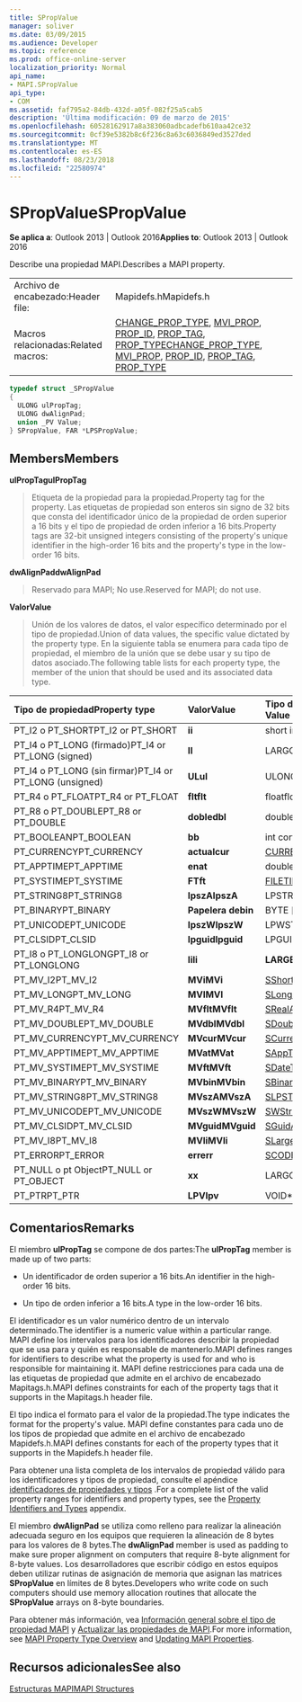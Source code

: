 ```yaml
---
title: SPropValue
manager: soliver
ms.date: 03/09/2015
ms.audience: Developer
ms.topic: reference
ms.prod: office-online-server
localization_priority: Normal
api_name:
- MAPI.SPropValue
api_type:
- COM
ms.assetid: faf795a2-84db-432d-a05f-082f25a5cab5
description: 'Última modificación: 09 de marzo de 2015'
ms.openlocfilehash: 60528162917a8a383060adbcadefb610aa42ce32
ms.sourcegitcommit: 0cf39e5382b8c6f236c8a63c6036849ed3527ded
ms.translationtype: MT
ms.contentlocale: es-ES
ms.lasthandoff: 08/23/2018
ms.locfileid: "22580974"
---
```

# <a name="spropvalue"></a><span data-ttu-id="7d3ac-103">SPropValue</span><span class="sxs-lookup"><span data-stu-id="7d3ac-103">SPropValue</span></span>

  
  
<span data-ttu-id="7d3ac-104">**Se aplica a**: Outlook 2013 | Outlook 2016</span><span class="sxs-lookup"><span data-stu-id="7d3ac-104">**Applies to**: Outlook 2013 | Outlook 2016</span></span> 
  
<span data-ttu-id="7d3ac-105">Describe una propiedad MAPI.</span><span class="sxs-lookup"><span data-stu-id="7d3ac-105">Describes a MAPI property.</span></span>
  
|||
|:-----|:-----|
|<span data-ttu-id="7d3ac-106">Archivo de encabezado:</span><span class="sxs-lookup"><span data-stu-id="7d3ac-106">Header file:</span></span>  <br/> |<span data-ttu-id="7d3ac-107">Mapidefs.h</span><span class="sxs-lookup"><span data-stu-id="7d3ac-107">Mapidefs.h</span></span>  <br/> |
|<span data-ttu-id="7d3ac-108">Macros relacionadas:</span><span class="sxs-lookup"><span data-stu-id="7d3ac-108">Related macros:</span></span>  <br/> |<span data-ttu-id="7d3ac-109">[CHANGE_PROP_TYPE](change_prop_type.md), [MVI_PROP](mvi_prop.md), [PROP_ID](prop_id.md), [PROP_TAG](prop_tag.md), [PROP_TYPE](prop_type.md)</span><span class="sxs-lookup"><span data-stu-id="7d3ac-109">[CHANGE_PROP_TYPE](change_prop_type.md), [MVI_PROP](mvi_prop.md), [PROP_ID](prop_id.md), [PROP_TAG](prop_tag.md), [PROP_TYPE](prop_type.md)</span></span> <br/> |
   
```cpp
typedef struct _SPropValue
{
  ULONG ulPropTag;
  ULONG dwAlignPad;
  union _PV Value;
} SPropValue, FAR *LPSPropValue;

```

## <a name="members"></a><span data-ttu-id="7d3ac-110">Members</span><span class="sxs-lookup"><span data-stu-id="7d3ac-110">Members</span></span>

 <span data-ttu-id="7d3ac-111">**ulPropTag**</span><span class="sxs-lookup"><span data-stu-id="7d3ac-111">**ulPropTag**</span></span>
  
> <span data-ttu-id="7d3ac-112">Etiqueta de la propiedad para la propiedad.</span><span class="sxs-lookup"><span data-stu-id="7d3ac-112">Property tag for the property.</span></span> <span data-ttu-id="7d3ac-113">Las etiquetas de propiedad son enteros sin signo de 32 bits que consta del identificador único de la propiedad de orden superior a 16 bits y el tipo de propiedad de orden inferior a 16 bits.</span><span class="sxs-lookup"><span data-stu-id="7d3ac-113">Property tags are 32-bit unsigned integers consisting of the property's unique identifier in the high-order 16 bits and the property's type in the low-order 16 bits.</span></span>
    
 <span data-ttu-id="7d3ac-114">**dwAlignPad**</span><span class="sxs-lookup"><span data-stu-id="7d3ac-114">**dwAlignPad**</span></span>
  
> <span data-ttu-id="7d3ac-115">Reservado para MAPI; No use.</span><span class="sxs-lookup"><span data-stu-id="7d3ac-115">Reserved for MAPI; do not use.</span></span> 
    
 <span data-ttu-id="7d3ac-116">**Valor**</span><span class="sxs-lookup"><span data-stu-id="7d3ac-116">**Value**</span></span>
  
> <span data-ttu-id="7d3ac-117">Unión de los valores de datos, el valor específico determinado por el tipo de propiedad.</span><span class="sxs-lookup"><span data-stu-id="7d3ac-117">Union of data values, the specific value dictated by the property type.</span></span> <span data-ttu-id="7d3ac-118">En la siguiente tabla se enumera para cada tipo de propiedad, el miembro de la unión que se debe usar y su tipo de datos asociado.</span><span class="sxs-lookup"><span data-stu-id="7d3ac-118">The following table lists for each property type, the member of the union that should be used and its associated data type.</span></span>
    
|<span data-ttu-id="7d3ac-119">**Tipo de propiedad**</span><span class="sxs-lookup"><span data-stu-id="7d3ac-119">**Property type**</span></span>|<span data-ttu-id="7d3ac-120">**Valor**</span><span class="sxs-lookup"><span data-stu-id="7d3ac-120">**Value**</span></span>|<span data-ttu-id="7d3ac-121">**Tipo de datos del valor**</span><span class="sxs-lookup"><span data-stu-id="7d3ac-121">**Data type of Value**</span></span>|
|:-----|:-----|:-----|
|<span data-ttu-id="7d3ac-122">PT_I2 o PT_SHORT</span><span class="sxs-lookup"><span data-stu-id="7d3ac-122">PT_I2 or PT_SHORT</span></span>  <br/> |<span data-ttu-id="7d3ac-123">**i**</span><span class="sxs-lookup"><span data-stu-id="7d3ac-123">**i**</span></span> <br/> |<span data-ttu-id="7d3ac-124">short int</span><span class="sxs-lookup"><span data-stu-id="7d3ac-124">short int</span></span>  <br/> |
|<span data-ttu-id="7d3ac-125">PT_I4 o PT_LONG (firmado)</span><span class="sxs-lookup"><span data-stu-id="7d3ac-125">PT_I4 or PT_LONG (signed)</span></span>  <br/> |<span data-ttu-id="7d3ac-126">**l**</span><span class="sxs-lookup"><span data-stu-id="7d3ac-126">**l**</span></span> <br/> |<span data-ttu-id="7d3ac-127">LARGO</span><span class="sxs-lookup"><span data-stu-id="7d3ac-127">LONG</span></span>  <br/> |
|<span data-ttu-id="7d3ac-128">PT_I4 o PT_LONG (sin firmar)</span><span class="sxs-lookup"><span data-stu-id="7d3ac-128">PT_I4 or PT_LONG (unsigned)</span></span>  <br/> |<span data-ttu-id="7d3ac-129">**UL**</span><span class="sxs-lookup"><span data-stu-id="7d3ac-129">**ul**</span></span> <br/> |<span data-ttu-id="7d3ac-130">ULONG</span><span class="sxs-lookup"><span data-stu-id="7d3ac-130">ULONG</span></span>  <br/> |
|<span data-ttu-id="7d3ac-131">PT_R4 o PT_FLOAT</span><span class="sxs-lookup"><span data-stu-id="7d3ac-131">PT_R4 or PT_FLOAT</span></span>  <br/> |<span data-ttu-id="7d3ac-132">**flt**</span><span class="sxs-lookup"><span data-stu-id="7d3ac-132">**flt**</span></span> <br/> |<span data-ttu-id="7d3ac-133">float</span><span class="sxs-lookup"><span data-stu-id="7d3ac-133">float</span></span>  <br/> |
|<span data-ttu-id="7d3ac-134">PT_R8 o PT_DOUBLE</span><span class="sxs-lookup"><span data-stu-id="7d3ac-134">PT_R8 or PT_DOUBLE</span></span>  <br/> |<span data-ttu-id="7d3ac-135">**doble**</span><span class="sxs-lookup"><span data-stu-id="7d3ac-135">**dbl**</span></span> <br/> |<span data-ttu-id="7d3ac-136">double</span><span class="sxs-lookup"><span data-stu-id="7d3ac-136">double</span></span>  <br/> |
|<span data-ttu-id="7d3ac-137">PT_BOOLEAN</span><span class="sxs-lookup"><span data-stu-id="7d3ac-137">PT_BOOLEAN</span></span>  <br/> |<span data-ttu-id="7d3ac-138">**b**</span><span class="sxs-lookup"><span data-stu-id="7d3ac-138">**b**</span></span> <br/> |<span data-ttu-id="7d3ac-139">int corto sin firmar</span><span class="sxs-lookup"><span data-stu-id="7d3ac-139">unsigned short int</span></span>  <br/> |
|<span data-ttu-id="7d3ac-140">PT_CURRENCY</span><span class="sxs-lookup"><span data-stu-id="7d3ac-140">PT_CURRENCY</span></span>  <br/> |<span data-ttu-id="7d3ac-141">**actual**</span><span class="sxs-lookup"><span data-stu-id="7d3ac-141">**cur**</span></span> <br/> |[<span data-ttu-id="7d3ac-142">CURRENCY</span><span class="sxs-lookup"><span data-stu-id="7d3ac-142">CURRENCY</span></span>](currency.md) <br/> |
|<span data-ttu-id="7d3ac-143">PT_APPTIME</span><span class="sxs-lookup"><span data-stu-id="7d3ac-143">PT_APPTIME</span></span>  <br/> |<span data-ttu-id="7d3ac-144">**en**</span><span class="sxs-lookup"><span data-stu-id="7d3ac-144">**at**</span></span> <br/> |<span data-ttu-id="7d3ac-145">double</span><span class="sxs-lookup"><span data-stu-id="7d3ac-145">double</span></span>  <br/> |
|<span data-ttu-id="7d3ac-146">PT_SYSTIME</span><span class="sxs-lookup"><span data-stu-id="7d3ac-146">PT_SYSTIME</span></span>  <br/> |<span data-ttu-id="7d3ac-147">**FT**</span><span class="sxs-lookup"><span data-stu-id="7d3ac-147">**ft**</span></span> <br/> |[<span data-ttu-id="7d3ac-148">FILETIME</span><span class="sxs-lookup"><span data-stu-id="7d3ac-148">FILETIME</span></span>](filetime.md) <br/> |
|<span data-ttu-id="7d3ac-149">PT_STRING8</span><span class="sxs-lookup"><span data-stu-id="7d3ac-149">PT_STRING8</span></span>  <br/> |<span data-ttu-id="7d3ac-150">**lpszA**</span><span class="sxs-lookup"><span data-stu-id="7d3ac-150">**lpszA**</span></span> <br/> |<span data-ttu-id="7d3ac-151">LPSTR</span><span class="sxs-lookup"><span data-stu-id="7d3ac-151">LPSTR</span></span>  <br/> |
|<span data-ttu-id="7d3ac-152">PT_BINARY</span><span class="sxs-lookup"><span data-stu-id="7d3ac-152">PT_BINARY</span></span>  <br/> |<span data-ttu-id="7d3ac-153">**Papelera de**</span><span class="sxs-lookup"><span data-stu-id="7d3ac-153">**bin**</span></span> <br/> |<span data-ttu-id="7d3ac-154">BYTE [matriz]</span><span class="sxs-lookup"><span data-stu-id="7d3ac-154">BYTE [array]</span></span>  <br/> |
|<span data-ttu-id="7d3ac-155">PT_UNICODE</span><span class="sxs-lookup"><span data-stu-id="7d3ac-155">PT_UNICODE</span></span>  <br/> |<span data-ttu-id="7d3ac-156">**lpszW**</span><span class="sxs-lookup"><span data-stu-id="7d3ac-156">**lpszW**</span></span> <br/> |<span data-ttu-id="7d3ac-157">LPWSTR</span><span class="sxs-lookup"><span data-stu-id="7d3ac-157">LPWSTR</span></span>  <br/> |
|<span data-ttu-id="7d3ac-158">PT_CLSID</span><span class="sxs-lookup"><span data-stu-id="7d3ac-158">PT_CLSID</span></span>  <br/> |<span data-ttu-id="7d3ac-159">**lpguid**</span><span class="sxs-lookup"><span data-stu-id="7d3ac-159">**lpguid**</span></span> <br/> |<span data-ttu-id="7d3ac-160">LPGUID</span><span class="sxs-lookup"><span data-stu-id="7d3ac-160">LPGUID</span></span>  <br/> |
|<span data-ttu-id="7d3ac-161">PT_I8 o PT_LONGLONG</span><span class="sxs-lookup"><span data-stu-id="7d3ac-161">PT_I8 or PT_LONGLONG</span></span>  <br/> |<span data-ttu-id="7d3ac-162">**li**</span><span class="sxs-lookup"><span data-stu-id="7d3ac-162">**li**</span></span> <br/> |<span data-ttu-id="7d3ac-163">**LARGE_INTEGER**</span><span class="sxs-lookup"><span data-stu-id="7d3ac-163">**LARGE_INTEGER**</span></span> <br/> |
|<span data-ttu-id="7d3ac-164">PT_MV_I2</span><span class="sxs-lookup"><span data-stu-id="7d3ac-164">PT_MV_I2</span></span>  <br/> |<span data-ttu-id="7d3ac-165">**MVi**</span><span class="sxs-lookup"><span data-stu-id="7d3ac-165">**MVi**</span></span> <br/> |[<span data-ttu-id="7d3ac-166">SShortArray</span><span class="sxs-lookup"><span data-stu-id="7d3ac-166">SShortArray</span></span>](sshortarray.md) <br/> |
|<span data-ttu-id="7d3ac-167">PT_MV_LONG</span><span class="sxs-lookup"><span data-stu-id="7d3ac-167">PT_MV_LONG</span></span>  <br/> |<span data-ttu-id="7d3ac-168">**MVI**</span><span class="sxs-lookup"><span data-stu-id="7d3ac-168">**MVI**</span></span> <br/> |[<span data-ttu-id="7d3ac-169">SLongArray</span><span class="sxs-lookup"><span data-stu-id="7d3ac-169">SLongArray</span></span>](slongarray.md) <br/> |
|<span data-ttu-id="7d3ac-170">PT_MV_R4</span><span class="sxs-lookup"><span data-stu-id="7d3ac-170">PT_MV_R4</span></span>  <br/> |<span data-ttu-id="7d3ac-171">**MVflt**</span><span class="sxs-lookup"><span data-stu-id="7d3ac-171">**MVflt**</span></span> <br/> |[<span data-ttu-id="7d3ac-172">SRealArray</span><span class="sxs-lookup"><span data-stu-id="7d3ac-172">SRealArray</span></span>](srealarray.md) <br/> |
|<span data-ttu-id="7d3ac-173">PT_MV_DOUBLE</span><span class="sxs-lookup"><span data-stu-id="7d3ac-173">PT_MV_DOUBLE</span></span>  <br/> |<span data-ttu-id="7d3ac-174">**MVdbl**</span><span class="sxs-lookup"><span data-stu-id="7d3ac-174">**MVdbl**</span></span> <br/> |[<span data-ttu-id="7d3ac-175">SDoubleArray</span><span class="sxs-lookup"><span data-stu-id="7d3ac-175">SDoubleArray</span></span>](sdoublearray.md) <br/> |
|<span data-ttu-id="7d3ac-176">PT_MV_CURRENCY</span><span class="sxs-lookup"><span data-stu-id="7d3ac-176">PT_MV_CURRENCY</span></span>  <br/> |<span data-ttu-id="7d3ac-177">**MVcur**</span><span class="sxs-lookup"><span data-stu-id="7d3ac-177">**MVcur**</span></span> <br/> |[<span data-ttu-id="7d3ac-178">SCurrencyArray</span><span class="sxs-lookup"><span data-stu-id="7d3ac-178">SCurrencyArray</span></span>](scurrencyarray.md) <br/> |
|<span data-ttu-id="7d3ac-179">PT_MV_APPTIME</span><span class="sxs-lookup"><span data-stu-id="7d3ac-179">PT_MV_APPTIME</span></span>  <br/> |<span data-ttu-id="7d3ac-180">**MVat**</span><span class="sxs-lookup"><span data-stu-id="7d3ac-180">**MVat**</span></span> <br/> |[<span data-ttu-id="7d3ac-181">SAppTimeArray</span><span class="sxs-lookup"><span data-stu-id="7d3ac-181">SAppTimeArray</span></span>](sapptimearray.md) <br/> |
|<span data-ttu-id="7d3ac-182">PT_MV_SYSTIME</span><span class="sxs-lookup"><span data-stu-id="7d3ac-182">PT_MV_SYSTIME</span></span>  <br/> |<span data-ttu-id="7d3ac-183">**MVft**</span><span class="sxs-lookup"><span data-stu-id="7d3ac-183">**MVft**</span></span> <br/> |[<span data-ttu-id="7d3ac-184">SDateTimeArray</span><span class="sxs-lookup"><span data-stu-id="7d3ac-184">SDateTimeArray</span></span>](sdatetimearray.md) <br/> |
|<span data-ttu-id="7d3ac-185">PT_MV_BINARY</span><span class="sxs-lookup"><span data-stu-id="7d3ac-185">PT_MV_BINARY</span></span>  <br/> |<span data-ttu-id="7d3ac-186">**MVbin**</span><span class="sxs-lookup"><span data-stu-id="7d3ac-186">**MVbin**</span></span> <br/> |[<span data-ttu-id="7d3ac-187">SBinaryArray</span><span class="sxs-lookup"><span data-stu-id="7d3ac-187">SBinaryArray</span></span>](sbinaryarray.md) <br/> |
|<span data-ttu-id="7d3ac-188">PT_MV_STRING8</span><span class="sxs-lookup"><span data-stu-id="7d3ac-188">PT_MV_STRING8</span></span>  <br/> |<span data-ttu-id="7d3ac-189">**MVszA**</span><span class="sxs-lookup"><span data-stu-id="7d3ac-189">**MVszA**</span></span> <br/> |[<span data-ttu-id="7d3ac-190">SLPSTRArray</span><span class="sxs-lookup"><span data-stu-id="7d3ac-190">SLPSTRArray</span></span>](slpstrarray.md) <br/> |
|<span data-ttu-id="7d3ac-191">PT_MV_UNICODE</span><span class="sxs-lookup"><span data-stu-id="7d3ac-191">PT_MV_UNICODE</span></span>  <br/> |<span data-ttu-id="7d3ac-192">**MVszW**</span><span class="sxs-lookup"><span data-stu-id="7d3ac-192">**MVszW**</span></span> <br/> |[<span data-ttu-id="7d3ac-193">SWStringArray</span><span class="sxs-lookup"><span data-stu-id="7d3ac-193">SWStringArray</span></span>](swstringarray.md) <br/> |
|<span data-ttu-id="7d3ac-194">PT_MV_CLSID</span><span class="sxs-lookup"><span data-stu-id="7d3ac-194">PT_MV_CLSID</span></span>  <br/> |<span data-ttu-id="7d3ac-195">**MVguid**</span><span class="sxs-lookup"><span data-stu-id="7d3ac-195">**MVguid**</span></span> <br/> |[<span data-ttu-id="7d3ac-196">SGuidArray</span><span class="sxs-lookup"><span data-stu-id="7d3ac-196">SGuidArray</span></span>](sguidarray.md) <br/> |
|<span data-ttu-id="7d3ac-197">PT_MV_I8</span><span class="sxs-lookup"><span data-stu-id="7d3ac-197">PT_MV_I8</span></span>  <br/> |<span data-ttu-id="7d3ac-198">**MVli**</span><span class="sxs-lookup"><span data-stu-id="7d3ac-198">**MVli**</span></span> <br/> |[<span data-ttu-id="7d3ac-199">SLargeIntegerArray</span><span class="sxs-lookup"><span data-stu-id="7d3ac-199">SLargeIntegerArray</span></span>](slargeintegerarray.md) <br/> |
|<span data-ttu-id="7d3ac-200">PT_ERROR</span><span class="sxs-lookup"><span data-stu-id="7d3ac-200">PT_ERROR</span></span>  <br/> |<span data-ttu-id="7d3ac-201">**err**</span><span class="sxs-lookup"><span data-stu-id="7d3ac-201">**err**</span></span> <br/> |[<span data-ttu-id="7d3ac-202">SCODE</span><span class="sxs-lookup"><span data-stu-id="7d3ac-202">SCODE</span></span>](scode.md) <br/> |
|<span data-ttu-id="7d3ac-203">PT_NULL o pt Object</span><span class="sxs-lookup"><span data-stu-id="7d3ac-203">PT_NULL or PT_OBJECT</span></span>  <br/> |<span data-ttu-id="7d3ac-204">**x**</span><span class="sxs-lookup"><span data-stu-id="7d3ac-204">**x**</span></span> <br/> |<span data-ttu-id="7d3ac-205">LARGO</span><span class="sxs-lookup"><span data-stu-id="7d3ac-205">LONG</span></span>  <br/> |
|<span data-ttu-id="7d3ac-206">PT_PTR</span><span class="sxs-lookup"><span data-stu-id="7d3ac-206">PT_PTR</span></span>  <br/> |<span data-ttu-id="7d3ac-207">**LPV**</span><span class="sxs-lookup"><span data-stu-id="7d3ac-207">**lpv**</span></span> <br/> |<span data-ttu-id="7d3ac-208">VOID\*</span><span class="sxs-lookup"><span data-stu-id="7d3ac-208">VOID \*</span></span>  <br/> |
   
## <a name="remarks"></a><span data-ttu-id="7d3ac-209">Comentarios</span><span class="sxs-lookup"><span data-stu-id="7d3ac-209">Remarks</span></span>

<span data-ttu-id="7d3ac-210">El miembro **ulPropTag** se compone de dos partes:</span><span class="sxs-lookup"><span data-stu-id="7d3ac-210">The **ulPropTag** member is made up of two parts:</span></span> 
  
- <span data-ttu-id="7d3ac-211">Un identificador de orden superior a 16 bits.</span><span class="sxs-lookup"><span data-stu-id="7d3ac-211">An identifier in the high-order 16 bits.</span></span>
    
- <span data-ttu-id="7d3ac-212">Un tipo de orden inferior a 16 bits.</span><span class="sxs-lookup"><span data-stu-id="7d3ac-212">A type in the low-order 16 bits.</span></span>
    
<span data-ttu-id="7d3ac-213">El identificador es un valor numérico dentro de un intervalo determinado.</span><span class="sxs-lookup"><span data-stu-id="7d3ac-213">The identifier is a numeric value within a particular range.</span></span> <span data-ttu-id="7d3ac-214">MAPI define los intervalos para los identificadores describir la propiedad que se usa para y quién es responsable de mantenerlo.</span><span class="sxs-lookup"><span data-stu-id="7d3ac-214">MAPI defines ranges for identifiers to describe what the property is used for and who is responsible for maintaining it.</span></span> <span data-ttu-id="7d3ac-215">MAPI define restricciones para cada una de las etiquetas de propiedad que admite en el archivo de encabezado Mapitags.h.</span><span class="sxs-lookup"><span data-stu-id="7d3ac-215">MAPI defines constraints for each of the property tags that it supports in the Mapitags.h header file.</span></span>
  
<span data-ttu-id="7d3ac-216">El tipo indica el formato para el valor de la propiedad.</span><span class="sxs-lookup"><span data-stu-id="7d3ac-216">The type indicates the format for the property's value.</span></span> <span data-ttu-id="7d3ac-217">MAPI define constantes para cada uno de los tipos de propiedad que admite en el archivo de encabezado Mapidefs.h.</span><span class="sxs-lookup"><span data-stu-id="7d3ac-217">MAPI defines constants for each of the property types that it supports in the Mapidefs.h header file.</span></span> 
  
<span data-ttu-id="7d3ac-218">Para obtener una lista completa de los intervalos de propiedad válido para los identificadores y tipos de propiedad, consulte el apéndice [identificadores de propiedades y tipos](property-identifiers-and-types.md) .</span><span class="sxs-lookup"><span data-stu-id="7d3ac-218">For a complete list of the valid property ranges for identifiers and property types, see the [Property Identifiers and Types](property-identifiers-and-types.md) appendix.</span></span> 
  
<span data-ttu-id="7d3ac-219">El miembro **dwAlignPad** se utiliza como relleno para realizar la alineación adecuada seguro en los equipos que requieren la alineación de 8 bytes para los valores de 8 bytes.</span><span class="sxs-lookup"><span data-stu-id="7d3ac-219">The **dwAlignPad** member is used as padding to make sure proper alignment on computers that require 8-byte alignment for 8-byte values.</span></span> <span data-ttu-id="7d3ac-220">Los desarrolladores que escribir código en estos equipos deben utilizar rutinas de asignación de memoria que asignan las matrices **SPropValue** en límites de 8 bytes.</span><span class="sxs-lookup"><span data-stu-id="7d3ac-220">Developers who write code on such computers should use memory allocation routines that allocate the **SPropValue** arrays on 8-byte boundaries.</span></span> 
  
<span data-ttu-id="7d3ac-221">Para obtener más información, vea [Información general sobre el tipo de propiedad MAPI](mapi-property-type-overview.md) y [Actualizar las propiedades de MAPI](updating-mapi-properties.md).</span><span class="sxs-lookup"><span data-stu-id="7d3ac-221">For more information, see [MAPI Property Type Overview](mapi-property-type-overview.md) and [Updating MAPI Properties](updating-mapi-properties.md).</span></span> 
  
## <a name="see-also"></a><span data-ttu-id="7d3ac-222">Recursos adicionales</span><span class="sxs-lookup"><span data-stu-id="7d3ac-222">See also</span></span>



[<span data-ttu-id="7d3ac-223">Estructuras MAPI</span><span class="sxs-lookup"><span data-stu-id="7d3ac-223">MAPI Structures</span></span>](mapi-structures.md)

